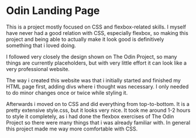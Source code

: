 # Odin Landing Page

This is a project mostly focused on CSS and flexbox-related skills. I myself have never had a good relation with CSS, especially flexbox, so making this project and being able to actually make it look good is definitively something that i loved doing.

I followed very closely the design shown on The Odin Project, so many things are currently placeholders, but with very little effort it can look like a very professional website.

The way i created this website was that i initially started and finished my HTML page first, adding divs where i thought was necessary. I only needed to do minor changes once or twice while styling it.

Afterwards i moved on to CSS and did everything from top-to-bottom. It is a pretty extensive style.css, but it looks very nice. It took me around 1-2 hours to style it completely, as i had done the flexbox exercises of The Odin Project so there were many things that i was already familiar with. In general this project made me way more comfortable with CSS.
